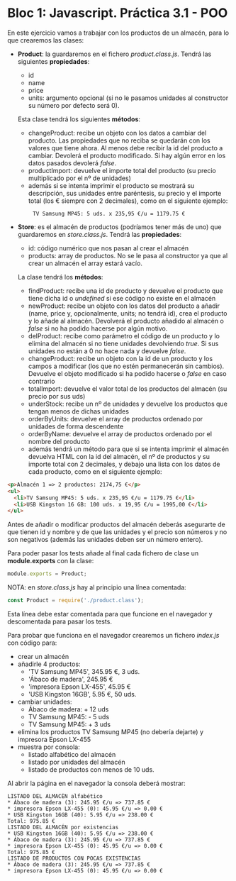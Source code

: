 # Bloc 1: Javascript. Práctica 3.1 - POO
En este ejercicio vamos a trabajar con los productos de un almacén, para lo que crearemos las clases:
- **Product**: la guardaremos en el fichero _product.class.js_. Tendrá las siguientes **propiedades**:
  - id
  - name
  - price
  - units: argumento opcional (si no le pasamos unidades al constructor su número por defecto será 0).
  
  Esta clase tendrá los siguientes **métodos**:
  - changeProduct: recibe un objeto con los datos a cambiar del producto. Las propiedades que no reciba se quedarán con los valores que tiene ahora. Al menos debe recibir la id del producto a cambiar. Devolerá el producto modificado. Si hay algún error en los datos pasados devolerá _false_.
  - productImport: devuelve el importe total del producto (su precio multiplicado por el nº de unidades)
  - además si se intenta imprimir el producto se mostrará su descripción, sus unidades entre paréntesis, su precio y el importe total (los € siempre con 2 decimales), como en el siguiente ejemplo:
```
        TV Samsung MP45: 5 uds. x 235,95 €/u = 1179.75 €
```
- **Store**: es el almacén de productos (podríamos tener más de uno) que guardaremos en _store.class.js_. Tendrá las **propiedades**:
  -  id: código numérico que nos pasan al crear el almacén
  -  products: array de productos. No se le pasa al constructor ya que al crear un almacén el array estará vacío.
  
  La clase tendrá los **métodos**:
  - findProduct: recibe una id de producto y devuelve el producto que tiene dicha id o _undefined_ si ese código no existe en el almacén
  - newProduct: recibe un objeto con los datos del producto a añadir (name, price y, opcionalmente, units; no tendrá id), crea el producto y lo añade al almacén. Devolverá el producto añadido al almacén o _false_ si no ha podido hacerse por algún motivo.   
  - delProduct: recibe como parámetro el código de un producto y lo elimina del almacén si no tiene unidades devolviendo _true_. Si sus unidades no están a 0 no hace nada y devuelve _false_.
  - changeProduct: recibe un objeto con la id de un producto y los campos a modificar (los que no estén permanecerán sin cambios). Devuelve el objeto modificado si ha podido hacerse o _false_ en caso contrario
  - totalImport: devuelve el valor total de los productos del almacén (su precio por sus uds)
  - underStock: recibe un nº de unidades y devuelve los productos que tengan menos de dichas unidades
  - orderByUnits: devuelve el array de productos ordenado por unidades de forma descendente
  - orderByName: devuelve el array de productos ordenado por el nombre del producto
  - además tendrá un método para que si se intenta imprimir el almacén devuelva HTML con la id del almacén, el nº de productos y su importe total con 2 decimales, y debajo una lista con los datos de cada producto, como en el siguiente ejemplo:
```html
<p>Almacén 1 => 2 productos: 2174,75 €</p>
<ul>
  <li>TV Samsung MP45: 5 uds. x 235,95 €/u = 1179.75 €</li>
  <li>USB Kingston 16 GB: 100 uds. x 19,95 €/u = 1995,00 €</li>
</ul>
```

Antes de añadir o modificar productos del almacén deberás asegurarte de que tienen id y nombre y de que las unidades y el precio son números y no son negativos (además las unidades deben ser un número entero).

Para poder pasar los tests añade al final cada fichero de clase un **module.exports** con la clase:
```javascript
module.exports = Product;
```

NOTA: en _store.class.js_ hay al principio una línea comentada:
```javascript
const Product = require('./product.class');
```
Esta línea debe estar comentada para que funcione en el navegador y descomentada para pasar los tests.

Para probar que funciona en el navegador crearemos un fichero _index.js_ con código para:
- crear un almacén
- añadirle 4 productos:
  - 'TV Samsung MP45', 345.95 €, 3 uds. 
  - 'Ábaco de madera', 245.95 €
  - 'impresora Epson LX-455', 45.95 €
  - 'USB Kingston 16GB', 5.95 €, 50 uds.
- cambiar unidades:
  - Ábaco de madera: + 12 uds
  - TV Samsung MP45: - 5 uds
  - TV Samsung MP45: + 3 uds
- elimina los productos TV Samsung MP45 (no debería dejarte) y impresora Epson LX-455
- muestra por consola:
  - listado alfabético del almacén
  - listado por unidades del almacén
  - listado de productos con menos de 10 uds.

Al abrir la página en el navegador la consola deberá mostrar:
```
LISTADO DEL ALMACÉN alfabético
* Ábaco de madera (3): 245.95 €/u => 737.85 €
* impresora Epson LX-455 (0): 45.95 €/u => 0.00 €
* USB Kingston 16GB (40): 5.95 €/u => 238.00 €
Total: 975.85 €
LISTADO DEL ALMACÉN por existencias
* USB Kingston 16GB (40): 5.95 €/u => 238.00 €
* Ábaco de madera (3): 245.95 €/u => 737.85 €
* impresora Epson LX-455 (0): 45.95 €/u => 0.00 €
Total: 975.85 €
LISTADO DE PRODUCTOS CON POCAS EXISTENCIAS
* Ábaco de madera (3): 245.95 €/u => 737.85 €
* impresora Epson LX-455 (0): 45.95 €/u => 0.00 €
```
